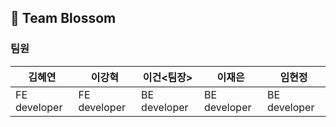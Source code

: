 ## 🌸 Team Blossom

### 팀원

|김혜연|이강혁|이건<팀장>|이재은|임현정|
|------|---|---|---|---|
|FE developer|FE developer|BE developer|BE developer|BE developer|
